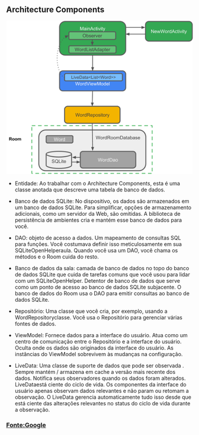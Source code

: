 ## Architecture Components

![Arquitetura](architecture.png)

* Entidade: Ao trabalhar com o Architecture Components, esta é uma classe anotada que descreve uma
tabela de banco de dados.

* Banco de dados SQLite: No dispositivo, os dados são armazenados em um banco de dados SQLite.
Para simplificar, opções de armazenamento adicionais, como um servidor da Web, são omitidas.
A biblioteca de persistência de ambientes cria e mantém esse banco de dados para você.

* DAO: objeto de acesso a dados. Um mapeamento de consultas SQL para funções. Você costumava definir
isso meticulosamente em sua SQLiteOpenHelperaula. Quando você usa um DAO, você chama os métodos
e o Room cuida do resto.

* Banco de dados da sala: camada de banco de dados no topo do banco de dados SQLite que cuida de
tarefas comuns que você usou para lidar com um SQLiteOpenHelper. Detentor de banco de dados que
serve como um ponto de acesso ao banco de dados SQLite subjacente. O banco de dados do Room usa
o DAO para emitir consultas ao banco de dados SQLite.

* Repositório: Uma classe que você cria, por exemplo, usando a WordRepositoryclasse. Você usa o
Repositório para gerenciar várias fontes de dados.

* ViewModel: Fornece dados para a interface do usuário. Atua como um centro de comunicação entre
o Repositório e a interface do usuário. Oculta onde os dados são originados da interface do usuário.
As instâncias do ViewModel sobrevivem às mudanças na configuração.

* LiveData: Uma classe de suporte de dados que pode ser observada . Sempre mantém / armazena em cache
a versão mais recente dos dados. Notifica seus observadores quando os dados foram alterados.
LiveDataestá ciente do ciclo de vida. Os componentes da interface do usuário apenas observam
dados relevantes e não param ou retomam a observação. O LiveData gerencia automaticamente tudo
isso desde que está ciente das alterações relevantes no status do ciclo de vida durante a
observação.

### [Fonte:Google](https://codelabs.developers.google.com/codelabs/android-room-with-a-view/#0)